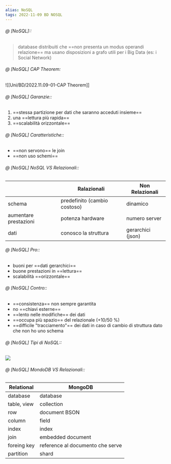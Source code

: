 ```yaml
---
alias: NoSQL
tags: 2022-11-09 BD NOSQL
---
```


###### @ [NoSQL]::
> database distribuiti che ==non presenta un modus operandi relazione== ma usano disposizioni a grafo utili per i Big Data (es: i Social Network)
<!--ID: 1670236970895-->


###### @ [NoSQL] CAP Theorem:
![[Uni/BD/2022.11.09-01-CAP Theorem]]



###### @ [NoSQL] Garanzie::
1. ==stessa partizione per dati che saranno acceduti insieme==
2. una ==lettura più rapida==
3. ==scalabilità orizzontale==
<!--ID: 1670236970899-->


###### @ [NoSQL] Caratteristiche::
- ==non servono== le join
- ==non uso schemi==
<!--ID: 1670236970904-->


###### @ [NoSQL] NoSQL VS Relazionali::

||Ralazionali | Non Relazionali|
|---|---|---|
|schema|predefinito (cambio costoso)|dinamico|
|aumentare prestazioni|potenza hardware|numero server|
|dati|conosco la struttura|gerarchici (json)|
<!--ID: 1670236970908-->


###### @ [NoSQL] Pro::
- buoni per ==dati gerarchici==
- buone prestazioni in ==lettura==
- scalabilità ==orizzontale==
<!--ID: 1670236970913-->


###### @ [NoSQL] Contro::
- ==consistenza== non sempre garantita
- no ==chiavi esterne==
- ==lento nelle modifiche== dei dati
- ==occupa più spazio== del relazionale (+10/50 %)
- ==difficile "tracciamento"== dei dati in caso di cambio di struttura dato che non ho uno schema
<!--ID: 1670236970917-->


###### @ [NoSQL] Tipi di NoSQL::
![](Uni/PASD/img/typenosql.jpeg)
<!--ID: 1670236970922-->


###### @ [NoSQL] MondoDB VS Relazionali::

|Relational | MongoDB|
|---|---|
|database | database|
|table, view | collection|
|row |document BSON|
|column | field|
|index | index|
|join | embedded document|
|foreing key | reference al documento che serve|
|partition | shard|
<!--ID: 1670236970926-->
